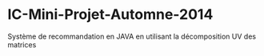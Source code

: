 # IC-Mini-Projet-Automne-2014
Système de recommandation en JAVA en utilisant la décomposition UV des matrices

